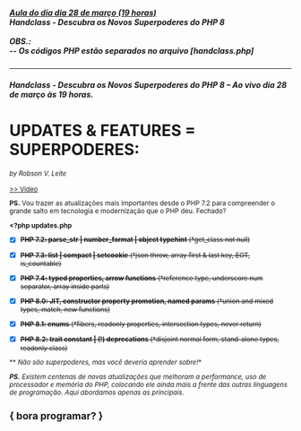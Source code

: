 <h5><i>
<b><u>Aula do dia dia 28 de março (19 horas)</u></b>
<br>
<b>Handclass - Descubra os Novos Superpoderes do PHP 8</b>
<br>
<br>OBS.:
<br>-- Os códigos PHP estão separados no arquivo [handclass.php]
</i></h5>
<hr>

##### Handclass - Descubra os Novos Superpoderes do PHP 8 – Ao vivo dia 28 de março às 19 horas.

# UPDATES & FEATURES = SUPERPODERES:
<small>*by Robson V. Leite*</smalll>

[>> Video](https://youtu.be/Tug1fuqk0k0)

**PS.** Vou trazer as atualizações mais importantes desde o PHP 7.2 para compreender o grande salto em tecnologia e modernização que o PHP deu. Fechado?

**<?php updates.php**

- [x] <s>**PHP 7.2: parse_str | number_format | object typehint** (*get_class not null)</s>
- [x] <s>**PHP 7.3: list | compact | setcookie** (*json throw, array first & last key, EOT, is_countable)</s>
- [x] <s>**PHP 7.4: typed properties, arrow functions** (*reference type, underscore num separator, array inside parts)</s>
- [x] <s>**PHP 8.0: JIT, constructor property promotion, named params** (*union and mixed types, match, new functions)</s>
- [x] <s>**PHP 8.1: enums** (*fibers, readonly properties, intersection types, never return)</s>
- [x] <s>**PHP 8.2: trait constant | (!) deprecations** (*disjoint normal form, stand-alone types, readonly class)</s>


** *Não são superpoderes, mas você deveria aprender sobre!**

<i>**PS.** Existem centenas de novas atualizações que melhoram a performance, uso de processador e memória do PHP, colocando ele ainda mais a frente das outras linguagens de programação. Aqui abordamos apenas as principais.</i>


<h2>{ bora programar? }</h2>